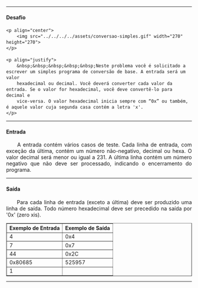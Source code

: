 <hr />

<h4 align="left">Desafio</h4>

	<p align="center">
		<img src="../../../../assets/conversao-simples.gif" width="270" height="270">
	</p>
	
    <p align="justify">
        &nbsp;&nbsp;&nbsp;&nbsp;&nbsp;Neste problema você é solicitado a escrever um simples programa de conversão de base. A entrada será um valor 
        hexadecimal ou decimal. Você deverá converter cada valor da entrada. Se o valor for hexadecimal, você deve convertê-lo para decimal e 
        vice-versa. O valor hexadecimal inicia sempre com “0x” ou também, é aquele valor cuja segunda casa contém a letra 'x'.
    </p>

<hr />

<h4 align="left">Entrada</h4>
    <p align="justify">
        &nbsp;&nbsp;&nbsp;&nbsp;&nbsp;A entrada contém vários casos de teste. Cada linha de entrada, com exceção da última, contém um número 
        não-negativo, decimal ou hexa. O valor decimal será menor ou igual a 231. A última linha contém um número negativo que não deve ser 
        processado, indicando o encerramento do programa.
    </p>

<hr />

<h4 align="left">Saída</h4>
    <p align="justify">
        &nbsp;&nbsp;&nbsp;&nbsp;&nbsp;Para cada linha de entrada (exceto a última) deve ser produzido uma linha de saída. Todo número 
        hexadecimal deve ser precedido na saída por '0x' (zero xis).
    </p>

<table border=1>
    <tr>
        <th>Exemplo de Entrada</th>
        <th>Exemplo de Saída</th>
    </tr>
    <tr>
        <td>4</td>
        <td>0x4</td>
    </tr>
    <tr>
        <td>7</td>
        <td>0x7</td>
    </tr>
    <tr>
        <td>44</td>
        <td>0x2C</td>
    </tr>
    <tr>
        <td>0x80685</td>
        <td>525957</td>
    </tr>
    <tr>
        <td>1</td>
        <td></td>
    </tr>
</table>

<hr />

